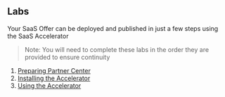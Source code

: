 ## Labs
Your SaaS Offer can be deployed and published in just a few steps using the SaaS Accelerator

>Note: You will need to complete these labs in the order they are provided to ensure continuity

1. [Preparing Partner Center](./lab1-partner-center/README.md)
1. [Installing the Accelerator](./lab2-install/README.md)
1. [Using the Accelerator](./lab3-tour/README.md)